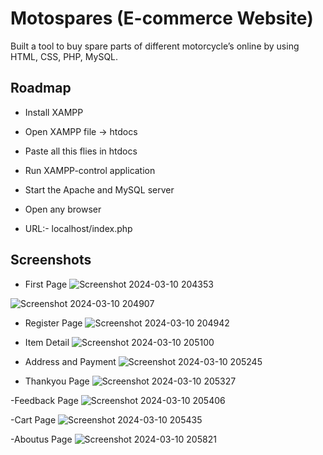 # Motospares (E-commerce Website)

Built a tool to buy spare parts of different motorcycle’s online by using HTML,
CSS, PHP, MySQL.


## Roadmap

- Install XAMPP

- Open XAMPP file -> htdocs

- Paste all this flies in htdocs

- Run XAMPP-control application

- Start the Apache and MySQL server

- Open any browser

- URL:- localhost/index.php

## Screenshots

- First Page
![Screenshot 2024-03-10 204353](https://github.com/anirudh-gowda/Motospares/assets/156525760/8f00ec9b-6255-4f23-be64-98b8cb9a6a1b)

![Screenshot 2024-03-10 204907](https://github.com/anirudh-gowda/Motospares/assets/156525760/b643cd92-eae7-4632-860d-876e9d47d550)

- Register Page
![Screenshot 2024-03-10 204942](https://github.com/anirudh-gowda/Motospares/assets/156525760/7f6a152d-3469-47d2-8d62-52965da3a952)

- Item Detail
![Screenshot 2024-03-10 205100](https://github.com/anirudh-gowda/Motospares/assets/156525760/d8fe8656-359d-4ba9-b943-ff8f6fe82252)

- Address and Payment
![Screenshot 2024-03-10 205245](https://github.com/anirudh-gowda/Motospares/assets/156525760/c560614c-8202-46ce-92d3-988f886bb555)

- Thankyou Page
![Screenshot 2024-03-10 205327](https://github.com/anirudh-gowda/Motospares/assets/156525760/c29e8920-8b89-4986-bfce-88375b6d868b)

-Feedback Page
![Screenshot 2024-03-10 205406](https://github.com/anirudh-gowda/Motospares/assets/156525760/637c9d22-2c51-4159-b2c0-0d2d7f058db7)

-Cart Page
![Screenshot 2024-03-10 205435](https://github.com/anirudh-gowda/Motospares/assets/156525760/33c6cb0c-7c86-4ce9-81d5-e50131492b37)

-Aboutus Page
![Screenshot 2024-03-10 205821](https://github.com/anirudh-gowda/Motospares/assets/156525760/f0690504-0e6f-4516-a18e-a98785bd1de3)
